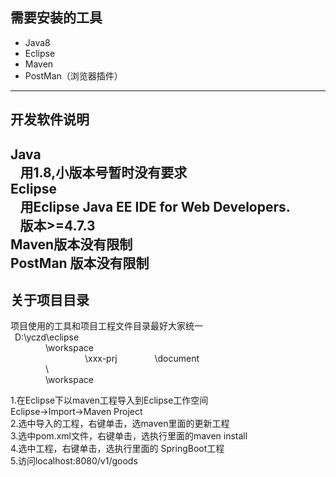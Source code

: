 ## 需要安装的工具  
* Java8
* Eclipse
* Maven
* PostMan（浏览器插件）
----
## 开发软件说明  

Java  
&ensp; 用1.8,小版本号暂时没有要求  
Eclipse  
&ensp; 用Eclipse Java EE IDE for Web Developers.  
&ensp; 版本>=4.7.3  
Maven版本没有限制  
PostMan 版本没有限制    
----
## 关于项目目录  
项目使用的工具和项目工程文件目录最好大家统一  
&ensp;D:\yczd\eclipse\
&ensp;&ensp;&ensp;&ensp;&ensp;&ensp;&ensp;&ensp;\workspace  
&ensp;&ensp;&ensp;&ensp;&ensp;&ensp;&ensp;&ensp;&ensp;&ensp;&ensp;&ensp;&ensp;&ensp;&ensp;&ensp;&ensp;\xxx-prj
&ensp;&ensp;&ensp;&ensp;&ensp;&ensp;&ensp;&ensp;\document  
&ensp;&ensp;&ensp;&ensp;&ensp;&ensp;&ensp;&ensp;\  
&ensp;&ensp;&ensp;&ensp;&ensp;&ensp;&ensp;&ensp;\workspace  

1.在Eclipse下以maven工程导入到Eclipse工作空间    
  Eclipse->Import->Maven Project    
2.选中导入的工程，右键单击，选maven里面的更新工程  
3.选中pom.xml文件，右键单击，选执行里面的maven install    
4.选中工程，右键单击，选执行里面的 SpringBoot工程    
5.访问localhost:8080/v1/goods    
